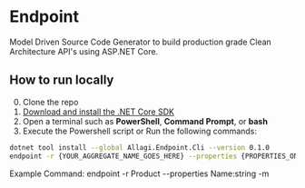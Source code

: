 # Endpoint

Model Driven Source Code Generator to build production grade Clean Architecture API's using ASP.NET Core.

## How to run locally

0. Clone the repo
1. [Download and install the .NET Core SDK](https://dotnet.microsoft.com/download)
2. Open a terminal such as **PowerShell**, **Command Prompt**, or **bash**
3. Execute the Powershell script or Run the following commands:
```sh
dotnet tool install --global Allagi.Endpoint.Cli --version 0.1.0
endpoint -r {YOUR_AGGREGATE_NAME_GOES_HERE} --properties {PROPERTIES_ON_YOUR_AGGREGATE_GOES_HERE} -m
```
Example Command:
endpoint -r Product --properties Name:string -m


